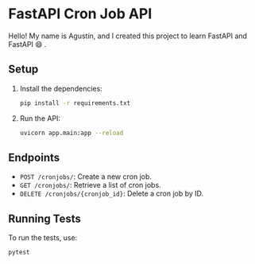 # FastAPI Cron Job API

Hello! My name is Agustín, and I created this project to learn FastAPI and FastAPI 😄 .

## Setup

1. Install the dependencies:

   ```bash
   pip install -r requirements.txt
   ```

2. Run the API:
   ```bash
   uvicorn app.main:app --reload
   ```

## Endpoints

- `POST /cronjobs/`: Create a new cron job.
- `GET /cronjobs/`: Retrieve a list of cron jobs.
- `DELETE /cronjobs/{cronjob_id}`: Delete a cron job by ID.

## Running Tests

To run the tests, use:

```bash
pytest
```
